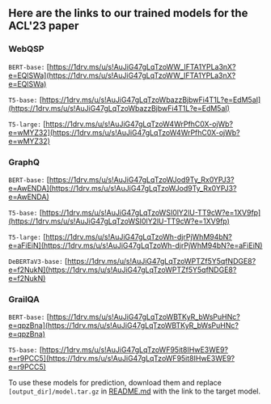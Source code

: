 ## Here are the links to our trained models for the ACL'23 paper
### WebQSP
`BERT-base:` [https://1drv.ms/u/s!AuJiG47gLqTzoWW_IFTA1YPLa3nX?e=EQlSWa](https://1drv.ms/u/s!AuJiG47gLqTzoWW_IFTA1YPLa3nX?e=EQlSWa)

`T5-base:` [https://1drv.ms/u/s!AuJiG47gLqTzoWbazzBjbwFi4T1L?e=EdM5aI](https://1drv.ms/u/s!AuJiG47gLqTzoWbazzBjbwFi4T1L?e=EdM5aI)

`T5-large:` [https://1drv.ms/u/s!AuJiG47gLqTzoW4WrPfhC0X-ojWb?e=wMYZ32](https://1drv.ms/u/s!AuJiG47gLqTzoW4WrPfhC0X-ojWb?e=wMYZ32)

### GraphQ
`BERT-base:` [https://1drv.ms/u/s!AuJiG47gLqTzoWJod9Ty_Rx0YPJ3?e=AwENDA](https://1drv.ms/u/s!AuJiG47gLqTzoWJod9Ty_Rx0YPJ3?e=AwENDA)

`T5-base:` [https://1drv.ms/u/s!AuJiG47gLqTzoWSI0lY2lU-TT9cW?e=1XV9fp](https://1drv.ms/u/s!AuJiG47gLqTzoWSI0lY2lU-TT9cW?e=1XV9fp)

`T5-large:` [https://1drv.ms/u/s!AuJiG47gLqTzoWh-djrPjWhM94bN?e=aFiEiN](https://1drv.ms/u/s!AuJiG47gLqTzoWh-djrPjWhM94bN?e=aFiEiN)

`DeBERTaV3-base:` [https://1drv.ms/u/s!AuJiG47gLqTzoWPTZf5Y5qfNDGE8?e=f2NukN](https://1drv.ms/u/s!AuJiG47gLqTzoWPTZf5Y5qfNDGE8?e=f2NukN)

### GrailQA
`BERT-base:` [https://1drv.ms/u/s!AuJiG47gLqTzoWBTKyR_bWsPuHNc?e=qpzBna](https://1drv.ms/u/s!AuJiG47gLqTzoWBTKyR_bWsPuHNc?e=qpzBna)

`T5-base:` [https://1drv.ms/u/s!AuJiG47gLqTzoWF95it8IHwE3WE9?e=r9PCC5](https://1drv.ms/u/s!AuJiG47gLqTzoWF95it8IHwE3WE9?e=r9PCC5)


To use these models for prediction, download them and replace `[output_dir]/model.tar.gz` in [README.md](https://github.com/dki-lab/Pangu#training--inference) with the link to the target model.
